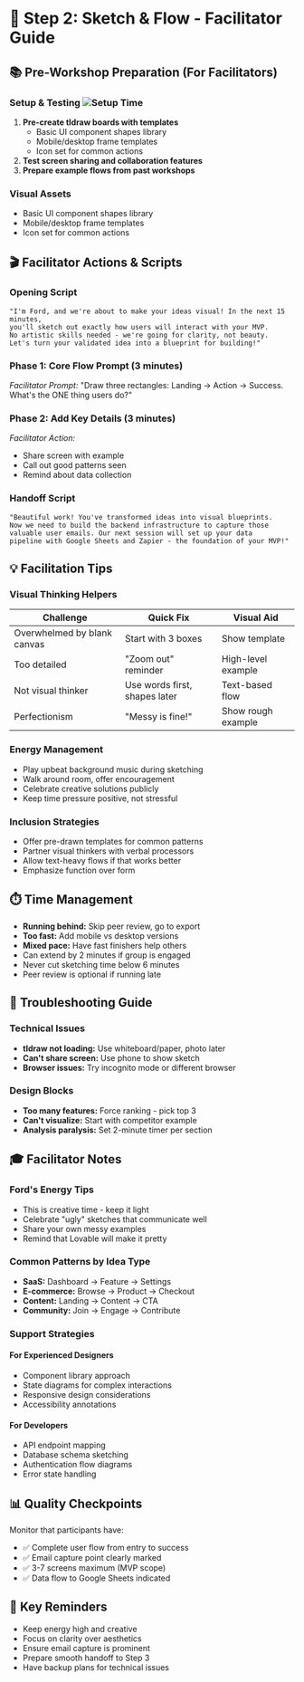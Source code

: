# 🎨 Step 2: Sketch & Flow - Facilitator Guide

## 📚 Pre-Workshop Preparation (For Facilitators)

### Setup & Testing ![Setup Time](https://img.shields.io/badge/Setup-15%20min-yellow)
1. **Pre-create tldraw boards with templates**
   - Basic UI component shapes library
   - Mobile/desktop frame templates
   - Icon set for common actions
2. **Test screen sharing and collaboration features**
3. **Prepare example flows from past workshops**

### Visual Assets
- Basic UI component shapes library
- Mobile/desktop frame templates
- Icon set for common actions

## 🎬 Facilitator Actions & Scripts

### Opening Script
```
"I'm Ford, and we're about to make your ideas visual! In the next 15 minutes, 
you'll sketch out exactly how users will interact with your MVP. 
No artistic skills needed - we're going for clarity, not beauty. 
Let's turn your validated idea into a blueprint for building!"
```

### Phase 1: Core Flow Prompt (3 minutes)
*Facilitator Prompt:*
"Draw three rectangles: Landing → Action → Success. 
What's the ONE thing users do?"

### Phase 2: Add Key Details (3 minutes)
*Facilitator Action:*
- Share screen with example
- Call out good patterns seen
- Remind about data collection

### Handoff Script
```
"Beautiful work! You've transformed ideas into visual blueprints. 
Now we need to build the backend infrastructure to capture those 
valuable user emails. Our next session will set up your data 
pipeline with Google Sheets and Zapier - the foundation of your MVP!"
```

## 💡 Facilitation Tips

### Visual Thinking Helpers

| Challenge | Quick Fix | Visual Aid |
|-----------|-----------|------------|
| Overwhelmed by blank canvas | Start with 3 boxes | Show template |
| Too detailed | "Zoom out" reminder | High-level example |
| Not visual thinker | Use words first, shapes later | Text-based flow |
| Perfectionism | "Messy is fine!" | Show rough example |

### Energy Management
- Play upbeat background music during sketching
- Walk around room, offer encouragement
- Celebrate creative solutions publicly
- Keep time pressure positive, not stressful

### Inclusion Strategies
- Offer pre-drawn templates for common patterns
- Partner visual thinkers with verbal processors
- Allow text-heavy flows if that works better
- Emphasize function over form

## ⏱️ Time Management
- **Running behind:** Skip peer review, go to export
- **Too fast:** Add mobile vs desktop versions
- **Mixed pace:** Have fast finishers help others
- Can extend by 2 minutes if group is engaged
- Never cut sketching time below 6 minutes
- Peer review is optional if running late

## 🚨 Troubleshooting Guide

### Technical Issues
- **tldraw not loading:** Use whiteboard/paper, photo later
- **Can't share screen:** Use phone to show sketch
- **Browser issues:** Try incognito mode or different browser

### Design Blocks
- **Too many features:** Force ranking - pick top 3
- **Can't visualize:** Start with competitor example
- **Analysis paralysis:** Set 2-minute timer per section

## 🎓 Facilitator Notes

### Ford's Energy Tips
- This is creative time - keep it light
- Celebrate "ugly" sketches that communicate well
- Share your own messy examples
- Remind that Lovable will make it pretty

### Common Patterns by Idea Type
- **SaaS:** Dashboard → Feature → Settings
- **E-commerce:** Browse → Product → Checkout
- **Content:** Landing → Content → CTA
- **Community:** Join → Engage → Contribute

### Support Strategies

#### For Experienced Designers
- Component library approach
- State diagrams for complex interactions
- Responsive design considerations
- Accessibility annotations

#### For Developers
- API endpoint mapping
- Database schema sketching
- Authentication flow diagrams
- Error state handling

## 📊 Quality Checkpoints

Monitor that participants have:
- ✅ Complete user flow from entry to success
- ✅ Email capture point clearly marked
- ✅ 3-7 screens maximum (MVP scope)
- ✅ Data flow to Google Sheets indicated

## 🔑 Key Reminders
- Keep energy high and creative
- Focus on clarity over aesthetics
- Ensure email capture is prominent
- Prepare smooth handoff to Step 3
- Have backup plans for technical issues